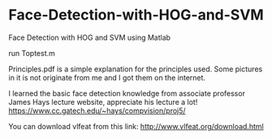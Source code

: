 # Face-Detection-with-HOG-and-SVM
Face Detection with HOG and SVM using Matlab

run Toptest.m

Principles.pdf is a simple explanation for the principles used. Some pictures in it is not originate from me and I got them on the internet.

I learned the basic face detection knowledge from associate professor James Hays lecture website, appreciate his lecture a lot!
https://www.cc.gatech.edu/~hays/compvision/proj5/

You can download vlfeat from this link:
http://www.vlfeat.org/download.html
